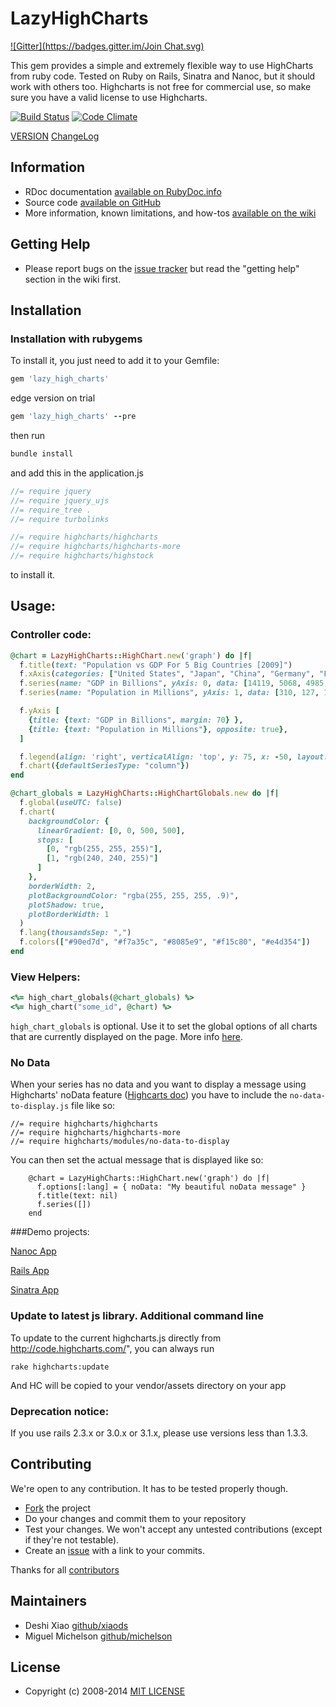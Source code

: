 # LazyHighCharts

[![Gitter](https://badges.gitter.im/Join Chat.svg)](https://gitter.im/michelson/lazy_high_charts?utm_source=badge&utm_medium=badge&utm_campaign=pr-badge&utm_content=badge)

This gem provides a simple and extremely flexible way to use HighCharts from ruby code.
Tested on Ruby on Rails, Sinatra and Nanoc, but it should work with others too. Highcharts is not free for commercial use, so make sure you have a valid license to use Highcharts.


[![Build Status](https://travis-ci.org/michelson/lazy_high_charts.png?branch=master)](http://travis-ci.org/michelson/lazy_high_charts)
[![Code Climate](https://codeclimate.com/github/michelson/lazy_high_charts.png)](https://codeclimate.com/github/michelson/lazy_high_charts)

[VERSION](https://github.com/michelson/lazy_high_charts/blob/master/GEM_VERSION)
[ChangeLog](https://github.com/michelson/lazy_high_charts/blob/master/CHANGELOG.md)

## Information

* RDoc documentation [available on RubyDoc.info](http://rubydoc.info/gems/lazy_high_charts/frames)
* Source code [available on GitHub](http://github.com/michelson/lazy_high_charts)
* More information, known limitations, and how-tos [available on the wiki](https://github.com/michelson/lazy_high_charts/wiki)

## Getting Help

* Please report bugs on the [issue tracker](http://github.com/michelson/lazy_high_charts/issues) but read the "getting help" section in the wiki first.

## Installation

### Installation with rubygems

To install it, you just need to add it to your Gemfile:

```ruby
gem 'lazy_high_charts'
```
edge version on trial
```ruby
gem 'lazy_high_charts' --pre
```

then run

```bash
bundle install
```

and add this in the application.js

```js
//= require jquery
//= require jquery_ujs
//= require_tree .
//= require turbolinks

//= require highcharts/highcharts
//= require highcharts/highcharts-more
//= require highcharts/highstock
```

to install it.

## Usage:

### Controller code:
```ruby
@chart = LazyHighCharts::HighChart.new('graph') do |f|
  f.title(text: "Population vs GDP For 5 Big Countries [2009]")
  f.xAxis(categories: ["United States", "Japan", "China", "Germany", "France"])
  f.series(name: "GDP in Billions", yAxis: 0, data: [14119, 5068, 4985, 3339, 2656])
  f.series(name: "Population in Millions", yAxis: 1, data: [310, 127, 1340, 81, 65])

  f.yAxis [
    {title: {text: "GDP in Billions", margin: 70} },
    {title: {text: "Population in Millions"}, opposite: true},
  ]

  f.legend(align: 'right', verticalAlign: 'top', y: 75, x: -50, layout: 'vertical')
  f.chart({defaultSeriesType: "column"})
end

@chart_globals = LazyHighCharts::HighChartGlobals.new do |f|
  f.global(useUTC: false)
  f.chart(
    backgroundColor: {
      linearGradient: [0, 0, 500, 500],
      stops: [
        [0, "rgb(255, 255, 255)"],
        [1, "rgb(240, 240, 255)"]
      ]
    },
    borderWidth: 2,
    plotBackgroundColor: "rgba(255, 255, 255, .9)",
    plotShadow: true,
    plotBorderWidth: 1
  )
  f.lang(thousandsSep: ",")
  f.colors(["#90ed7d", "#f7a35c", "#8085e9", "#f15c80", "#e4d354"])
end
```

### View Helpers:
```ruby
<%= high_chart_globals(@chart_globals) %>
<%= high_chart("some_id", @chart) %>
```

`high_chart_globals` is optional. Use it to set the global options of all charts that are currently displayed on the page. More info [here](http://api.highcharts.com/highcharts#global).

### No Data

When your series has no data and you want to display a message using Highcharts' noData feature ([Highcarts doc](http://api.highcharts.com/highcharts/noData)) you have to include the `no-data-to-display.js` file like so:

````
//= require highcharts/highcharts
//= require highcharts/highcharts-more
//= require highcharts/modules/no-data-to-display
````

You can then set the actual message that is displayed like so:

````
    @chart = LazyHighCharts::HighChart.new('graph') do |f|
      f.options[:lang] = { noData: "My beautiful noData message" }
      f.title(text: nil)
      f.series([])
    end
````


###Demo projects:

[Nanoc App](spec/dummy_nanoc/README.md)

[Rails App](spec/dummy_rails/README.md)

[Sinatra App](spec/dummy_sinatra/README.md)


### Update to latest js library. Additional command line

  To update to the current highcharts.js directly from http://code.highcharts.com/",  you can always run 

    rake highcharts:update

  And HC will be copied to your vendor/assets directory on your app

### Deprecation notice: 

If you use rails 2.3.x or 3.0.x or 3.1.x, please use versions less than 1.3.3.

## Contributing

We're open to any contribution. It has to be tested properly though.

* [Fork](http://help.github.com/forking/) the project
* Do your changes and commit them to your repository
* Test your changes. We won't accept any untested contributions (except if they're not testable).
* Create an [issue](https://github.com/michelson/lazy_high_charts/issues) with a link to your commits.

Thanks for all [contributors](https://github.com/michelson/lazy_high_charts/contributors)

## Maintainers
* Deshi Xiao [github/xiaods](https://github.com/xiaods)
* Miguel Michelson [github/michelson](https://github.com/michelson)

## License
* Copyright (c) 2008-2014 [MIT LICENSE](MIT-LICENSE)
